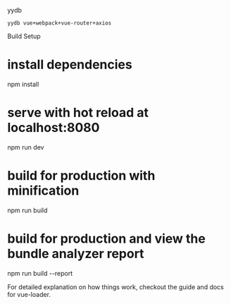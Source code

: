 yydb

    yydb vue+webpack+vue-router+axios

Build Setup

# install dependencies
npm install

# serve with hot reload at localhost:8080
npm run dev

# build for production with minification
npm run build

# build for production and view the bundle analyzer report
npm run build --report

For detailed explanation on how things work, checkout the guide and docs for vue-loader.
